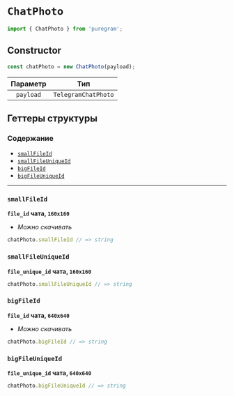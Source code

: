 # `ChatPhoto`

```ts
import { ChatPhoto } from 'puregram';
```

## Constructor

```ts
const chatPhoto = new ChatPhoto(payload);
```

| Параметр  |         Тип         |
| :-------: | :-----------------: |
| `payload` | `TelegramChatPhoto` |

## Геттеры структуры

### Содержание

* [`smallFileId`](#smallfileid)
* [`smallFileUniqueId`](#smallfileuniqueid)
* [`bigFileId`](#bigfileid)
* [`bigFileUniqueId`](#bigfileuniqueid)

---

### `smallFileId`

**`file_id` чата, `160x160`**

* _Можно скачивать_

```ts
chatPhoto.smallFileId // => string
```

### `smallFileUniqueId`

**`file_unique_id` чата, `160x160`**

```ts
chatPhoto.smallFileUniqueId // => string
```

### `bigFileId`

**`file_id` чата, `640x640`**

* _Можно скачивать_

```ts
chatPhoto.bigFileId // => string
```

### `bigFileUniqueId`

**`file_unique_id` чата, `640x640`**

```ts
chatPhoto.bigFileUniqueId // => string
```